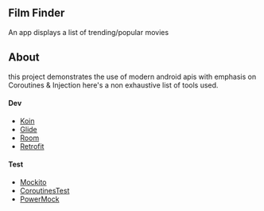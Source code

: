 ## Film Finder

An app displays a list of trending/popular movies

## About 
this project demonstrates the use of modern android apis with emphasis on Coroutines & Injection
 here's a non exhaustive list of tools used.
#### Dev
- [Koin](https://insert-koin.io/)
- [Glide](https://github.com/bumptech/glide)
- [Room](https://developer.android.com/jetpack/androidx/releases/room)
- [Retrofit](https://square.github.io/retrofit/)

#### Test
- [Mockito](https://central.sonatype.com/artifact/com.nhaarman.mockitokotlin2/mockito-kotlin)
- [CoroutinesTest](https://developer.android.com/kotlin/coroutines/test)
- [PowerMock](https://github.com/powermock/powermock)